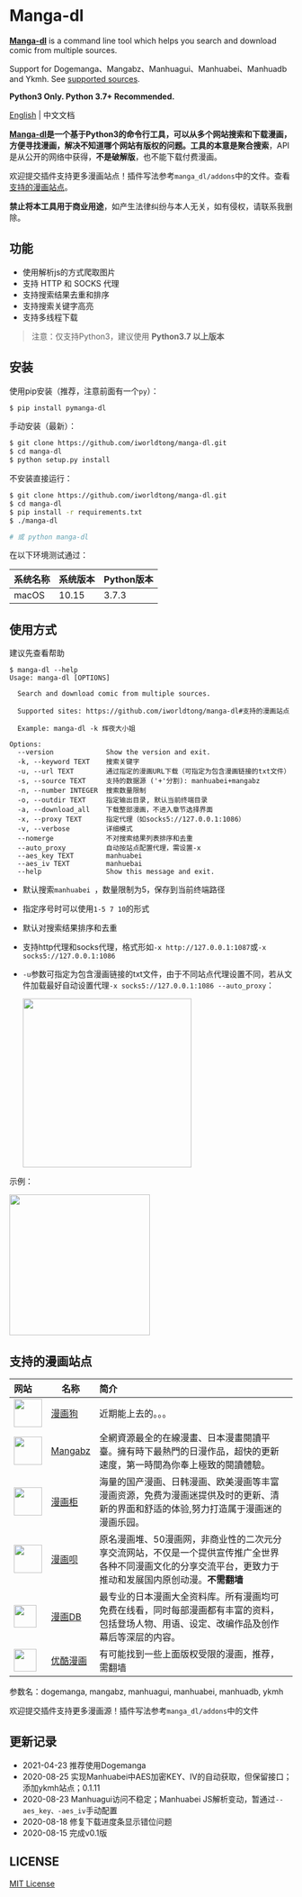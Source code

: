 # Manga-dl
**[Manga-dl](https://github.com/iworldtong/manga-dl)** is a command line tool which helps you search and download comic from multiple sources.

Support for Dogemanga、Mangabz、Manhuagui、Manhuabei、Manhuadb and Ykmh. See [supported sources](https://github.com/iworldtong/manga-dl#支持的漫画站点).

**Python3 Only. Python 3.7+ Recommended.**

[English](https://github.com/iworldtong/manga-dl/blob/master/README.en.md) | 中文文档

**[Manga-dl](https://github.com/iworldtong/manga-dl)**是一个基于Python3的命令行工具，可以从多个网站搜索和下载漫画，方便寻找漫画，解决不知道哪个网站有版权的问题。工具的本意是**聚合搜索**，API是从公开的网络中获得，**不是破解版**，也不能下载付费漫画。

欢迎提交插件支持更多漫画站点！插件写法参考`manga_dl/addons`中的文件。查看 [支持的漫画站点](#支持的漫画站点)。

**禁止将本工具用于商业用途**，如产生法律纠纷与本人无关，如有侵权，请联系我删除。

## 功能

- 使用解析js的方式爬取图片
- 支持 HTTP 和 SOCKS 代理
- 支持搜索结果去重和排序
- 支持搜索关键字高亮
- 支持多线程下载

> 注意：仅支持Python3，建议使用 **Python3.7 以上版本**

## 安装

使用pip安装（推荐，注意前面有一个`py`）：

```bash
$ pip install pymanga-dl
```

手动安装（最新）：

```bash
$ git clone https://github.com/iworldtong/manga-dl.git
$ cd manga-dl
$ python setup.py install
```

不安装直接运行：

```bash
$ git clone https://github.com/iworldtong/manga-dl.git
$ cd manga-dl
$ pip install -r requirements.txt
$ ./manga-dl

# 或 python manga-dl
```

在以下环境测试通过：

| 系统名称 | 系统版本 | Python版本 |
| -------- | -------- | ---------- |
| macOS    | 10.15    | 3.7.3      |

## 使用方式

建议先查看帮助

```
$ manga-dl --help
Usage: manga-dl [OPTIONS]

  Search and download comic from multiple sources.

  Supported sites: https://github.com/iworldtong/manga-dl#支持的漫画站点

  Example: manga-dl -k 辉夜大小姐

Options:
  --version             Show the version and exit.
  -k, --keyword TEXT    搜索关键字
  -u, --url TEXT        通过指定的漫画URL下载（可指定为包含漫画链接的txt文件）
  -s, --source TEXT     支持的数据源 ('+'分割): manhuabei+mangabz
  -n, --number INTEGER  搜索数量限制
  -o, --outdir TEXT     指定输出目录, 默认当前终端目录
  -a, --download_all    下载整部漫画，不进入章节选择界面
  -x, --proxy TEXT      指定代理（如socks5://127.0.0.1:1086）
  -v, --verbose         详细模式
  --nomerge             不对搜索结果列表排序和去重
  --auto_proxy          自动按站点配置代理，需设置-x
  --aes_key TEXT        manhuabei
  --aes_iv TEXT         manhuebai
  --help                Show this message and exit.
```

- 默认搜索`manhuabei `，数量限制为5，保存到当前终端路径

- 指定序号时可以使用`1-5 7 10`的形式

- 默认对搜索结果排序和去重

- 支持http代理和socks代理，格式形如`-x http://127.0.0.1:1087`或`-x socks5://127.0.0.1:1086`

- `-u`参数可指定为包含漫画链接的txt文件，由于不同站点代理设置不同，若从文件加载最好自动设置代理`-x socks5://127.0.0.1:1086 --auto_proxy`：

  <img src="https://res.cloudinary.com/dzu6x6nqi/image/upload/v1598325769/github/manga-dl_u-1.png" height="300pt">

示例：

<img src="https://res.cloudinary.com/dzu6x6nqi/image/upload/v1597549624/github/manga-dl_k-1.png" height="250">

## 支持的漫画站点

| 网站                                                         | 名称                                 | 简介                                                         |
| :----------------------------------------------------------- | ------------------------------------ | :----------------------------------------------------------- |
| <a href="https://dogemanga.com/"><img src="https://dogemanga.com/logo-32x32.png" height="50px"></a> | [漫画狗](https://dogemanga.com/)     | 近期能上去的。。。                                           |
| <a href="https://www.mangabz.com/"><img src="https://css.mangabz.com/v202005281721/mangabz/images/logo_mangabz.png" height="50px"></a> | [Mangabz](https://www.mangabz.com/)  | 全網資源最全的在線漫畫、日本漫畫閱讀平臺。擁有時下最熱門的日漫作品，超快的更新速度，第一時間為你奉上極致的閱讀體驗。 |
| <a href="https://www.manhuagui.com/"><img src="https://qssily.oss-cn-hongkong.aliyuncs.com/img/manhuagui.png" height="50px"></a> | [漫画柜](https://www.manhuagui.com/) | 海量的国产漫画、日韩漫画、欧美漫画等丰富漫画资源，免费为漫画迷提供及时的更新、清新的界面和舒适的体验,努力打造属于漫画迷的漫画乐园。 |
| <a href="https://www.manhuagui.com/"><img src="https://res.cloudinary.com/dzu6x6nqi/image/upload/v1596637722/github/manhuabei_logo.png" height="50px"></a> | [漫画呗](https://www.manhuabei.com/) | 原名漫画堆、50漫画网，非商业性的二次元分享交流网站，不仅是一个提供宣传推广全世界各种不同漫画文化的分享交流平台，更致力于推动和发展国内原创动漫。**不需翻墙** |
| <a href="https://www.manhuadb.com/"><img src="https://www.manhuadb.com/assets/www/img/logo.png" height="40px"></a> | [漫画DB](https://www.manhuadb.com/)  | 最专业的日本漫画大全资料库。所有漫画均可免费在线看，同时每部漫画都有丰富的资料，包括登场人物、用语、设定、改编作品及创作幕后等深层的内容。 |
| <a href="https://www.ykmh.com/"><img src="https://www.ykmh.com/images/ykmh_logo.png" height="40px"></a> | [优酷漫画](https://www.ykmh.com/)    | 有可能找到一些上面版权受限的漫画，推荐，需翻墙               |

参数名：dogemanga, mangabz, manhuagui, manhuabei, manhuadb, ykmh

欢迎提交插件支持更多漫画源！插件写法参考`manga_dl/addons`中的文件

## 更新记录

- 2021-04-23 推荐使用Dogemanga
- 2020-08-25 实现Manhuabei中AES加密KEY、IV的自动获取，但保留接口；添加ykmh站点；0.1.11
- 2020-08-23 Manhuagui访问不稳定；Manhuabei JS解析变动，暂通过`--aes_key、-aes_iv`手动配置
- 2020-08-18 修复下载进度条显示错位问题
- 2020-08-15 完成v0.1版

## LICENSE

[MIT License](https://github.com/iworldtong/manga-dl/blob/master/LICENSE)

